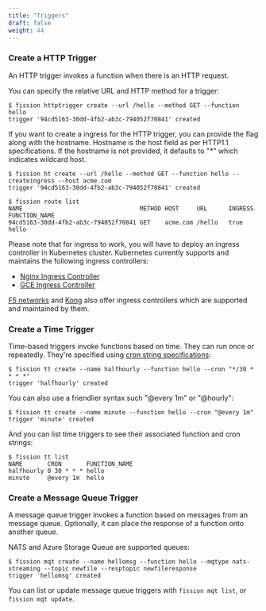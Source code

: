 ```yaml
---
title: "Triggers"
draft: false
weight: 44
---
```


### Create a HTTP Trigger

An HTTP trigger invokes a function when there is an HTTP request.  

You can specify the relative URL and HTTP method for a trigger:

```
$ fission httptrigger create --url /hello --method GET --function hello
trigger '94cd5163-30dd-4fb2-ab3c-794052f70841' created
```

If you want to create a ingress for the HTTP trigger, you can provide the flag along with the hostname. Hostname is the host field as per HTTP1.1 specifications. If the hostname is not provided, it defaults to "*" which indicates wildcard host.

```
$ fission ht create --url /hello --method GET --function hello --createingress --host acme.com
trigger '94cd5163-30dd-4fb2-ab3c-794052f70841' created

$ fission route list
NAME                                 METHOD HOST     URL      INGRESS FUNCTION_NAME
94cd5163-30dd-4fb2-ab3c-794052f70841 GET    acme.com /hello   true    hello

```

Please note that for ingress to work, you will have to deploy an ingress controller in Kubernetes cluster. Kubernetes currently supports and maintains the following ingress controllers:

- [Nginx Ingress Controller](https://github.com/kubernetes/ingress-nginx)
- [GCE Ingress Controller](https://github.com/kubernetes/ingress-gce)

[F5 networks](http://clouddocs.f5.com/products/connectors/k8s-bigip-ctlr/v1.5/) and [Kong](https://konghq.com/blog/kubernetes-ingress-controller-for-kong/) also offer ingress controllers which are supported and maintained by them.

### Create a Time Trigger

Time-based triggers invoke functions based on time.  They can run once
or repeatedly.  They're specified using [cron string
specifications](https://en.wikipedia.org/wiki/Cron):

```
$ fission tt create --name halfhourly --function hello --cron "*/30 * * * *"
trigger 'halfhourly' created
```

You can also use a friendlier syntax such "@every 1m" or "@hourly":

```
$ fission tt create --name minute --function hello --cron "@every 1m"
trigger 'minute' created
```

And you can list time triggers to see their associated function and cron strings:

```
$ fission tt list
NAME       CRON       FUNCTION_NAME
halfhourly 0 30 * * * hello
minute     @every 1m  hello
```

### Create a Message Queue Trigger

A message queue trigger invokes a function based on messages from an
message queue.  Optionally, it can place the response of a function
onto another queue.

NATS and Azure Storage Queue are supported queues:

```
$ fission mqt create --name hellomsg --function hello --mqtype nats-streaming --topic newfile --resptopic newfileresponse 
trigger 'hellomsg' created
```

You can list or update message queue triggers with `fission mqt list`,
or `fission mqt update`.
